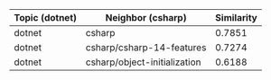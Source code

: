 | Topic (dotnet) | Neighbor (csharp) | Similarity |
|-------------|-------------------|------------|
| dotnet | csharp | 0.7851 |
| dotnet | csharp/csharp-14-features | 0.7274 |
| dotnet | csharp/object-initialization | 0.6188 |
